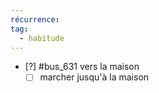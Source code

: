```yaml
---
récurrence: 
tag:
  - habitude
---
```

- [?] #bus_631 vers la maison
	- [ ] marcher jusqu'à la maison
